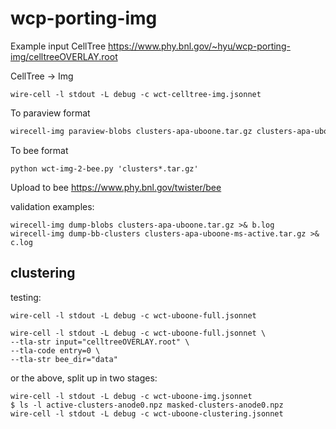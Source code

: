 # wcp-porting-img

Example input CellTree
https://www.phy.bnl.gov/~hyu/wcp-porting-img/celltreeOVERLAY.root

CellTree -> Img
```
wire-cell -l stdout -L debug -c wct-celltree-img.jsonnet
```

To paraview format
```bash
wirecell-img paraview-blobs clusters-apa-uboone.tar.gz clusters-apa-uboone.vtu

```

To bee format
```
python wct-img-2-bee.py 'clusters*.tar.gz'
```

Upload to bee
https://www.phy.bnl.gov/twister/bee


validation examples:
```
wirecell-img dump-blobs clusters-apa-uboone.tar.gz >& b.log
wirecell-img dump-bb-clusters clusters-apa-uboone-ms-active.tar.gz >& c.log
```

## clustering

testing:
```
wire-cell -l stdout -L debug -c wct-uboone-full.jsonnet

wire-cell -l stdout -L debug -c wct-uboone-full.jsonnet \
--tla-str input="celltreeOVERLAY.root" \
--tla-code entry=0 \
--tla-str bee_dir="data"
```

or the above, split up in two stages:
```
wire-cell -l stdout -L debug -c wct-uboone-img.jsonnet
$ ls -l active-clusters-anode0.npz masked-clusters-anode0.npz
wire-cell -l stdout -L debug -c wct-uboone-clustering.jsonnet
```
